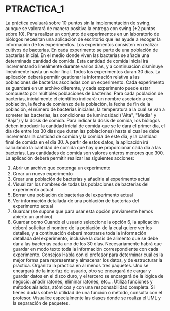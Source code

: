 # PTRACTICA_1

La práctica evaluará sobre 10 puntos sin la implementación de swing, aunque se
valorará de manera positiva la entrega con swing (+2 puntos sobre 10). 
Para realizar un conjunto de experimentos en un laboratorio de biólogos necesitan una
aplicación de escritorio que les ayude a recoger la información de los experimentos. Los
experimentos consisten en realizar cultivos de bacterias. En cada experimento se parte
de una población de bacterias inicial. En el medio donde viven las bacterias se añade
una determinada cantidad de comida. Esta cantidad de comida inicial irá incrementando
linealmente durante varios días, y a continuación disminuye linealmente hasta un valor
final. Todos los experimentos duran 30 días.
La aplicación deberá permitir gestionar la información relativa a las poblaciones de
bacterias asociadas con un experimento. Cada experimento se guardará en un archivo
diferente, y cada experimento puede estar compuesto por múltiples poblaciones de
bacterias. Para cada población de bacterias, inicialmente el científico indicará: un
nombre asociado a esa población, la fecha de comienzo de la población, la fecha de fin
de la población, el número de bacterias iniciales, la temperatura a la cual se van a
someter las bacterias, las condiciones de luminosidad ("Alta", "Media" y "Baja") y la
dosis de comida. Para indicar la dosis de comida, los biólogos deben introducir la
cantidad inicial de comida que se le dará el primer día, el día (de entre los 30 días que
duran las poblaciones) hasta el cual se debe incrementar la cantidad de comida y la
comida de este día, y la cantidad final de comida en el día 30. A partir de estos datos, la
aplicación irá calculando la cantidad de comida que hay que proporcionar cada día a las
bacterias. Las cantidades de comida son valores enteros menores que 300. 
La aplicación deberá permitir realizar las siguientes acciones:
1. Abrir un archivo que contenga un experimento
2. Crear un nuevo experimento
3. Crear una población de bacterias y añadirla al experimento actual
4. Visualizar los nombres de todas las poblaciones de bacterias del experimento
actual
5. Borrar una población de bacterias del experimento actual
6. Ver información detallada de una población de bacterias del experimento actual
7. Guardar (se supone que para usar esta opción previamente hemos abierto un
archivo)
8. Guardar como
Cuando el usuario seleccione la opción 6, la aplicación deberá solicitar el nombre de la
población de la cual quiere ver los detalles, y a continuación deberá mostrarse toda la
información detallada del experimento, inclusive la dosis de alimento que se debe dar a
las bacterias cada uno de los 30 días.
Necesariamente habrá que guardar en modo texto toda la información correspondiente
con cada experimento.
Consejos
Habla con el profesor para determinar cuál es la mejor forma para representar y
almacenar los datos, y de estructurar la práctica. Organiza la práctica en al menos tres
paquetes. Uno se encargará de la interfaz de usuario, otro se encargará de cargar y
guardar datos en el disco duro, y el tercero se encargará de la lógica de negocio: añadir
ratones, eliminar ratones, etc.… Utiliza funciones y métodos aislados, atómicos y con
una responsabilidad completa. Si tienes dudas sobre la utilidad de una función o
método, consulta con el profesor. Visualice especialmente las clases donde se realiza el
UML y la separación de paquetes. 
